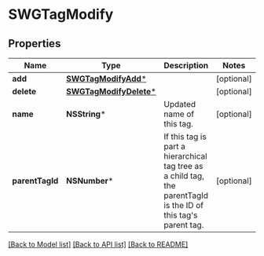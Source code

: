 # SWGTagModify

## Properties
Name | Type | Description | Notes
------------ | ------------- | ------------- | -------------
**add** | [**SWGTagModifyAdd***](SWGTagModifyAdd.md) |  | [optional] 
**delete** | [**SWGTagModifyDelete***](SWGTagModifyDelete.md) |  | [optional] 
**name** | **NSString*** | Updated name of this tag. | [optional] 
**parentTagId** | **NSNumber*** | If this tag is part a hierarchical tag tree as a child tag, the parentTagId is the ID of this tag&#39;s parent tag. | [optional] 

[[Back to Model list]](../README.md#documentation-for-models) [[Back to API list]](../README.md#documentation-for-api-endpoints) [[Back to README]](../README.md)


